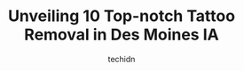 ---
layout: ampstory
image: https://i0.wp.com/www.depkes.org/wp-content/uploads/2023/06/tattoo-removal-0-in-des-moines-ia-1685808564.jpeg?resize=640,853
author: techidn
featured: false
description: Discover the impressive array of Tattoo Removal options in Des Moines IA, where you can find 10 of the largest Tattoo Removal establishments in the area. From renowned classics to hidden gem
title: Unveiling 10 Top-notch Tattoo Removal in Des Moines IA
cover:
   title: Unveiling 10 Top-notch Tattoo Removal in Des Moines IA
   subtitle: Rickpate
   background: https://www.depkes.org/wp-content/uploads/2023/06/tattoo-removal-0-in-des-moines-ia-1685808564.jpeg

pages: 
 - layout: thirds
   top: <h1>#1 Coachlight Clinic & Spa</h1>
   bottom: "<p>Heather is wonderful. She explained the different types of filler and what I could expect from each. She made sure I was comfortable and had minimal pain. All of the staf</p>"
   background: https://www.depkes.org/wp-content/uploads/2023/06/tattoo-removal-1-in-des-moines-ia-1685808564.png
   backgroundblur: true
 - layout: thirds
   top: <h1>#2 Union Station Tattoo-Piercing</h1>
   bottom: "<p>My husband and I decided to get tattoos for our anniversary. We walked in on a Friday night, the shop was busy, everyone was friendly and helpful. We got in within an hou</p>"
   background: https://www.depkes.org/wp-content/uploads/2023/06/tattoo-removal-2-in-des-moines-ia-1685808565.jpeg
   cta:
      link: https://www.depkes.org/blog/unveiling-10-top-notch-tattoo-removal-in-des-moines-ia/
      text: Unveiling 10 Top-notch Tattoo Removal in Des Moines IA
 - layout: thirds
   top: <h1>#3 Skin Kitchen Tattoo</h1>
   bottom: "<p>3800 Douglas Ave, Des Moines, IA 50310, United States</p>"
   background: https://www.depkes.org/wp-content/uploads/2023/06/tattoo-removal-3-in-des-moines-ia-1685808566.png
   cta:
      link: https://www.depkes.org/blog/unveiling-10-top-notch-tattoo-removal-in-des-moines-ia/
      text: Unveiling 10 Top-notch Tattoo Removal in Des Moines IA
 - layout: thirds
   top: <h1>#4 Clover Tattoo & Body Piercing</h1>
   bottom: "<p>6565 University Ave, Windsor Heights, IA 50324, United States</p>"
   background: https://images.unsplash.com/photo-1609083590460-7b8cc0ca65f8?ixlib=rb-4.0.3&ixid=MnwxMjA3fDB8MHxwaG90by1wYWdlfHx8fGVufDB8fHx8&auto=format&fit=crop&w=640&h=853&q=80
   cta:
      link: https://www.depkes.org/blog/unveiling-10-top-notch-tattoo-removal-in-des-moines-ia/
      text: Unveiling 10 Top-notch Tattoo Removal in Des Moines IA
 - layout: thirds
   top: <h1>#5 All Day Tattoo and Art Studio</h1>
   bottom: "<p>8421 University Blvd k1, Clive, IA 50325, United States</p>"
   background: https://images.unsplash.com/photo-1552083974-186346191183?ixlib=rb-4.0.3&ixid=MnwxMjA3fDB8MHxwaG90by1wYWdlfHx8fGVufDB8fHx8&auto=format&fit=crop&w=640&h=853&q=80
   cta:
      link: https://www.depkes.org/blog/unveiling-10-top-notch-tattoo-removal-in-des-moines-ia/
      text: Unveiling 10 Top-notch Tattoo Removal in Des Moines IA
 - layout: thirds
   top: <h1>#6 Ironclad Tattoo</h1>
   bottom: "<p>103 2nd St SE Suite A, Altoona, IA 50009, United States</p>"
   background: https://images.unsplash.com/photo-1613843873231-1447db182f97?ixlib=rb-4.0.3&ixid=MnwxMjA3fDB8MHxwaG90by1wYWdlfHx8fGVufDB8fHx8&auto=format&fit=crop&w=640&h=853&q=80
   cta:
      link: https://www.depkes.org/blog/unveiling-10-top-notch-tattoo-removal-in-des-moines-ia/
      text: Unveiling 10 Top-notch Tattoo Removal in Des Moines IA
 - layout: thirds
   top: <h1>#7 Lucky Gal Tattoo and Piercing Eastside</h1>
   bottom: "<p>2201 E University Ave, Des Moines, IA 50317, United States</p>"
   background: https://images.unsplash.com/photo-1536745287225-21d689278fd1?ixlib=rb-4.0.3&ixid=MnwxMjA3fDB8MHxwaG90by1wYWdlfHx8fGVufDB8fHx8&auto=format&fit=crop&w=640&h=853&q=80
   cta:
      link: https://www.depkes.org/blog/unveiling-10-top-notch-tattoo-removal-in-des-moines-ia/
      text: Unveiling 10 Top-notch Tattoo Removal in Des Moines IA
 - layout: thirds
   middle: Continue reading...
   background: https://images.unsplash.com/photo-1547366785-564103df7e13?ixlib=rb-4.0.3&ixid=MnwxMjA3fDB8MHxwaG90by1wYWdlfHx8fGVufDB8fHx8&auto=format&fit=crop&w=640&h=853&q=80
   cta:
      link: https://www.depkes.org/blog/unveiling-10-top-notch-tattoo-removal-in-des-moines-ia/
      text: Unveiling 10 Top-notch Tattoo Removal in Des Moines IA
      
---